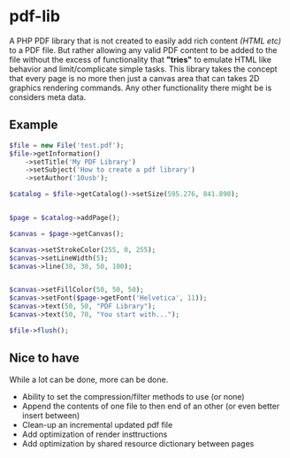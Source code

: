 # pdf-lib
A PHP PDF library that is not created to easily add rich content *(HTML etc)* to a PDF file. But rather allowing any valid PDF content to be added to the file without the excess of functionality that **"tries"** to emulate HTML like behavior and limit/complicate simple tasks. This library takes the concept that every page is no more then just a canvas area that can takes 2D graphics rendering commands. Any other functionality there might be is considers meta data.


## Example
```php
$file = new File('test.pdf');
$file->getInformation()
	->setTitle('My PDF Library')
	->setSubject('How to create a pdf library')
	->setAuthor('10usb');

$catalog = $file->getCatalog()->setSize(595.276, 841.890);


$page = $catalog->addPage();

$canvas = $page->getCanvas();

$canvas->setStrokeColor(255, 0, 255);
$canvas->setLineWidth(5);
$canvas->line(30, 30, 50, 100);


$canvas->setFillColor(50, 50, 50);
$canvas->setFont($page->getFont('Helvetica', 11));
$canvas->text(50, 50, "PDF Library");
$canvas->text(50, 70, "You start with...");

$file->flush();
```

## Nice to have
While a lot can be done, more can be done.
 - Ability to set the compression/filter methods to use (or none) 
 - Append the contents of one file to then end of an other (or even better insert between)
 - Clean-up an incremental updated pdf file
 - Add optimization of render insttructions
 - Add optimization by shared resource dictionary between pages 